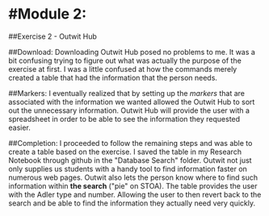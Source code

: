 #Module 2:
===========
##Exercise 2 - Outwit Hub

##Download:
Downloading Outwit Hub posed no problems to me. It was a bit confusing trying to figure out what was actually the purpose of the exercise at first. I was a little confused at how the commands merely created a table that had the information that the person needs.

##Markers:
I eventually realized that by setting up the *markers* that are associated with the information we wanted allowed the Outwit Hub to sort out the unnecessary information. Outwit Hub will provide the user with a spreadsheet in order to be able to see the information they requested easier. 

##Completion:
I proceeded to follow the remaining steps and was able to create a table based on the exercise. I saved the table in my Research Notebook through github in the "Database Search" folder. Outwit not just only supplies us students with a handy tool to find information faster on numerous web pages. Outwit also lets the person know where to find such information within **the search** ("pie" on STOA). The table provides the user with the Adler type and number. Allowing the user to then revert back to the search and be able to find the information they actually need very quickly.

